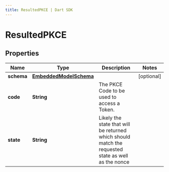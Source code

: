 ```yaml
---
title: ResultedPKCE | Dart SDK
---
```


# ResultedPKCE

## Properties
Name | Type | Description | Notes
------------ | ------------- | ------------- | -------------
**schema** | [**EmbeddedModelSchema**](EmbeddedModelSchema) |  | [optional] 
**code** | **String** | The PKCE Code to be used to access a Token. | 
**state** | **String** | Likely the state that will be returned which should match the requested state as well as the nonce | 


